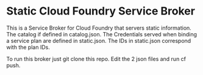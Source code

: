 # Static Cloud Foundry Service Broker
This is a Service Broker for Cloud Foundry that servers static information.
The catalog if defined in catalog.json.
The Credentials served when binding a service plan are defined in static.json. The IDs in static.json correspond with the plan IDs.

To run this broker just git clone this repo. Edit the 2 json files and run cf push.
